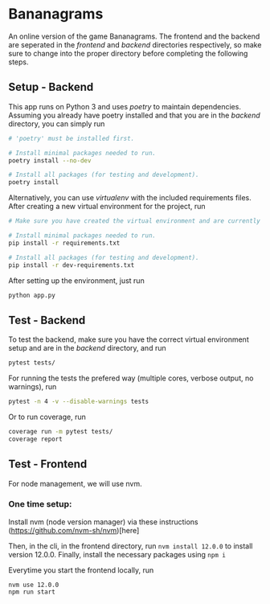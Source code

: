 # Bananagrams

An online version of the game Bananagrams. The frontend and the backend are seperated in the *frontend* and *backend* directories respectively, so make sure to change into the proper directory before completing the following steps.

## Setup - Backend

This app runs on Python 3 and uses *poetry* to maintain dependencies. Assuming you already have poetry installed and that you are in the *backend* directory, you can simply run

```bash
# 'poetry' must be installed first.

# Install minimal packages needed to run.
poetry install --no-dev

# Install all packages (for testing and development).
poetry install
```

Alternatively, you can use *virtualenv* with the included requirements files. After creating a new virtual environment for the project, run

```bash
# Make sure you have created the virtual environment and are currently in it.

# Install minimal packages needed to run.
pip install -r requirements.txt

# Install all packages (for testing and development).
pip install -r dev-requirements.txt
```

After setting up the environment, just run
```bash
python app.py
```

## Test - Backend
To test the backend, make sure you have the correct virtual environment setup and are in the *backend* directory, and run
```bash
pytest tests/
```

For running the tests the prefered way (multiple cores, verbose output, no warnings), run
```bash
pytest -n 4 -v --disable-warnings tests
```

Or to run coverage, run
```bash
coverage run -m pytest tests/
coverage report
```


## Test - Frontend

For node management, we will use nvm. 

### One time setup:

Install nvm (node version manager) via these instructions (https://github.com/nvm-sh/nvm)[here]

Then, in the cli, in the frontend directory, run 
`nvm install 12.0.0` to install version 12.0.0.  Finally, install the necessary packages using 
`npm i`

Everytime you start the frontend locally, run
```
nvm use 12.0.0
npm run start
```